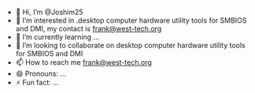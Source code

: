 - 👋 Hi, I’m @Joshim25
- 👀 I’m interested in .desktop computer hardware utility tools for SMBIOS and DMI, my contact is frank@west-tech.org   
- 🌱 I’m currently learning ...
- 💞️ I’m looking to collaborate on desktop computer hardware utility tools for SMBIOS and DMI
- 📫 How to reach me frank@west-tech.org
- 😄 Pronouns: ...
- ⚡ Fun fact: ...

<!---
Joshim25/Joshim25 is a ✨ special ✨ repository because its `README.md` (this file) appears on your GitHub profile.
You can click the Preview link to take a look at your changes.
--->
